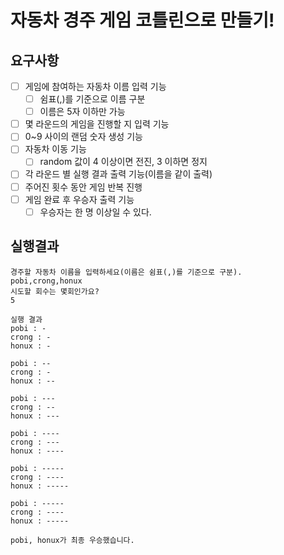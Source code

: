 # 자동차 경주 게임 코틀린으로 만들기!

## 요구사항
- [ ] 게임에 참여하는 자동차 이름 입력 기능
    - [ ] 쉼표(,)를 기준으로 이름 구분
    - [ ] 이름은 5자 이하만 가능
- [ ] 몇 라운드의 게임을 진행할 지 입력 기능
- [ ] 0~9 사이의 랜덤 숫자 생성 기능
- [ ] 자동차 이동 기능
  - [ ] random 값이 4 이상이면 전진, 3 이하면 정지
- [ ] 각 라운드 별 실행 결과 출력 기능(이름을 같이 출력)
- [ ] 주어진 횟수 동안 게임 반복 진행
- [ ] 게임 완료 후 우승자 출력 기능
  - [ ] 우승자는 한 명 이상일 수 있다.

## 실행결과
```
경주할 자동차 이름을 입력하세요(이름은 쉼표(,)를 기준으로 구분).
pobi,crong,honux
시도할 회수는 몇회인가요?
5

실행 결과
pobi : -
crong : -
honux : -

pobi : --
crong : -
honux : --

pobi : ---
crong : --
honux : ---

pobi : ----
crong : ---
honux : ----

pobi : -----
crong : ----
honux : -----

pobi : -----
crong : ----
honux : -----

pobi, honux가 최종 우승했습니다.
```